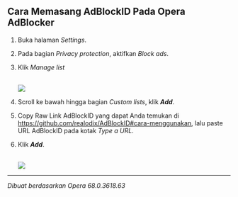 ## Cara Memasang AdBlockID Pada Opera AdBlocker

1. Buka halaman *Settings*.
2. Pada bagian *Privacy protection*, aktifkan *Block ads*.
3. Klik *Manage list*

   <br>![](https://i.imgur.com/yYAub5R.png)<br>

3. Scroll ke bawah hingga bagian *Custom lists*, klik ***Add***.
4. Copy Raw Link AdBlockID yang dapat Anda temukan di https://github.com/realodix/AdBlockID#cara-menggunakan, lalu paste URL AdBlockID pada kotak *Type a URL*.
5. Klik ***Add***.

   <br>![](https://i.imgur.com/bchjg4q.png)<br>

---
_Dibuat berdasarkan Opera 68.0.3618.63_

